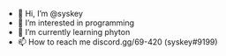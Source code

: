 - 👋 Hi, I’m @syskey
- 👀 I’m interested in programming
- 🌱 I’m currently learning phyton
- 📫 How to reach me discord.gg/69-420 (syskey#9199)



<!---
redcoregamer101/redcoregamer101 is a ✨ special ✨ repository because its `README.md` (this file) appears on your GitHub profile.
You can click the Preview link to take a look at your changes.
--->
